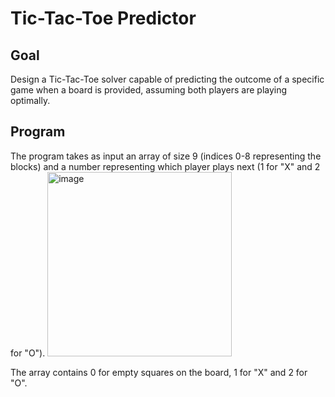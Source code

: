 # Tic-Tac-Toe Predictor 

## Goal
Design a Tic-Tac-Toe solver capable of predicting the outcome of a specific game when a board is provided, assuming both players are playing optimally. 

## Program 
The program takes as input an array of size 9 (indices 0-8 representing the blocks) and a number representing which player plays next (1 for "X" and 2 for "O"). 
<img width="295" alt="image" src="https://github.com/VihaanShah26/TicTacToe_Predictor/assets/79374408/5a3fef26-e083-4578-a5b1-e5e0fc64d6b1">

The array contains 0 for empty squares on the board, 1 for "X" and 2 for "O". 
